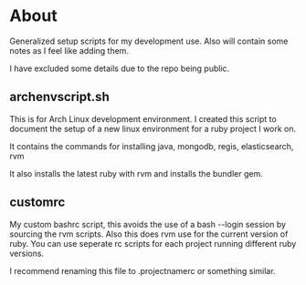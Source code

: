 # About
Generalized setup scripts for my development use. Also will contain some notes as I feel like adding them.

I have excluded some details due to the repo being public.

## archenvscript.sh
This is for Arch Linux development environment.
I created this script to document the setup of a new linux environment for a ruby project I work on.

It contains the commands for installing java, mongodb, regis, elasticsearch, rvm

It also installs the latest ruby with rvm and installs the bundler gem.

## customrc

My custom bashrc script, this avoids the use of a bash --login session by sourcing the rvm scripts.
Also this does rvm use for the current version of ruby. You can use seperate rc scripts for each project running different ruby versions.

I recommend renaming this file to .projectnamerc or something similar.

